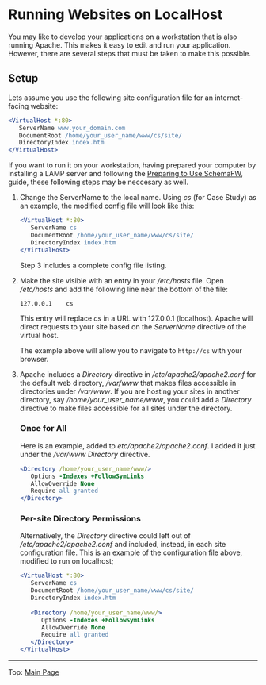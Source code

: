 # Running Websites on LocalHost

You may like to develop your applications on a workstation that is also running
Apache.  This makes it easy to edit and run your application.  However, there are
several steps that must be taken to make this possible.

## Setup

Lets assume you use the following site configuration file for an internet-facing
website:

~~~apache
<VirtualHost *:80>
   ServerName www.your_domain.com
   DocumentRoot /home/your_user_name/www/cs/site/
   DirectoryIndex index.htm
</VirtualHost>
~~~

If you want to run it on your workstation, having prepared your computer by installing
a LAMP server and following the [Preparing to Use SchemaFW](PreparingToUseSchemaFW.md),
guide, these following steps may be neccesary as well.

1. Change the ServerName to the local name.  Using _cs_ (for Case Study) as an example,
   the modified config file will look like this:

   ~~~apache
   <VirtualHost *:80>
      ServerName cs
      DocumentRoot /home/your_user_name/www/cs/site/
      DirectoryIndex index.htm
   </VirtualHost>
   ~~~

   Step 3 includes a complete config file listing.

2. Make the site visible with an entry in your _/etc/hosts_ file.  Open _/etc/hosts_
   and add the following line near the bottom of the file:

   ~~~
   127.0.0.1    cs
   ~~~

   This entry will replace _cs_ in a URL with 127.0.0.1 (localhost).  Apache will direct
   requests to your site based on the _ServerName_ directive of the virtual host.

   The example above will allow you to navigate to `http://cs` with your browser.

3. Apache includes a _Directory_ directive in _/etc/apache2/apache2.conf_ for the
   default web directory, _/var/www_ that makes files accessible in directories
   under _/var/www_.  If you are hosting your sites in another directory, say
   _/home/your_user_name/www_, you could add a _Directory_ directive to make files
   accessible for all sites under the directory.

   ### Once for All

   Here is an example, added to _etc/apache2/apache2.conf_.  I added it just under
   the _/var/www_ _Directory_ directive.

   ~~~apache
   <Directory /home/your_user_name/www/>
      Options -Indexes +FollowSymLinks
      AllowOverride None
      Require all granted
   </Directory>
   ~~~

   ### Per-site Directory Permissions

   Alternatively, the _Directory_ directive could left out of
   _/etc/apache2/apache2.conf_ and included, instead, in each site configuration
   file.  This is an example of the configuration file above, modified to run
   on localhost;

   ~~~apache
   <VirtualHost *:80>
      ServerName cs
      DocumentRoot /home/your_user_name/www/cs/site/
      DirectoryIndex index.htm
      
      <Directory /home/your_user_name/www/>
         Options -Indexes +FollowSymLinks
         AllowOverride None
         Require all granted
      </Directory>
   </VirtualHost>
   ~~~

--------------------------------------------------------------------------------

Top: [Main Page](UserGuide.md)
